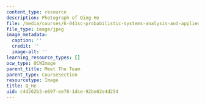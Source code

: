```yaml
---
content_type: resource
description: Photograph of Qing He
file: /media/courses/6-041sc-probabilistic-systems-analysis-and-applied-probability-fall-2013/c4d262b3e697ee781dce92be02e4d254_Q_He.jpg
file_type: image/jpeg
image_metadata:
  caption: ''
  credit: ''
  image-alt: ''
learning_resource_types: []
ocw_type: OCWImage
parent_title: Meet The Team
parent_type: CourseSection
resourcetype: Image
title: Q_He
uid: c4d262b3-e697-ee78-1dce-92be02e4d254
---
```

